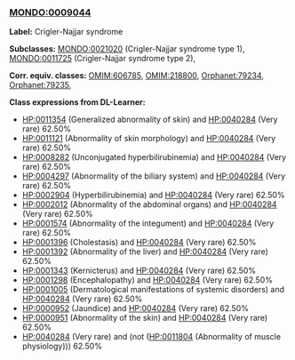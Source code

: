 
### [MONDO:0009044](http://purl.obolibrary.org/obo/MONDO_0009044)
**Label:** Crigler-Najjar syndrome

**Subclasses:** [MONDO:0021020](http://purl.obolibrary.org/obo/MONDO_0021020) (Crigler-Najjar syndrome type 1), [MONDO:0011725](http://purl.obolibrary.org/obo/MONDO_0011725) (Crigler-Najjar syndrome type 2), 

**Corr. equiv. classes:** [OMIM:606785](http://purl.obolibrary.org/obo/OMIM_606785), [OMIM:218800](http://purl.obolibrary.org/obo/OMIM_218800), [Orphanet:79234](http://www.orpha.net/ORDO/Orphanet_79234), [Orphanet:79235](http://www.orpha.net/ORDO/Orphanet_79235), 

**Class expressions from DL-Learner:**

- [HP:0011354](http://purl.obolibrary.org/obo/HP_0011354) (Generalized abnormality of skin) and [HP:0040284](http://purl.obolibrary.org/obo/HP_0040284) (Very rare) 62.50%
- [HP:0011121](http://purl.obolibrary.org/obo/HP_0011121) (Abnormality of skin morphology) and [HP:0040284](http://purl.obolibrary.org/obo/HP_0040284) (Very rare) 62.50%
- [HP:0008282](http://purl.obolibrary.org/obo/HP_0008282) (Unconjugated hyperbilirubinemia) and [HP:0040284](http://purl.obolibrary.org/obo/HP_0040284) (Very rare) 62.50%
- [HP:0004297](http://purl.obolibrary.org/obo/HP_0004297) (Abnormality of the biliary system) and [HP:0040284](http://purl.obolibrary.org/obo/HP_0040284) (Very rare) 62.50%
- [HP:0002904](http://purl.obolibrary.org/obo/HP_0002904) (Hyperbilirubinemia) and [HP:0040284](http://purl.obolibrary.org/obo/HP_0040284) (Very rare) 62.50%
- [HP:0002012](http://purl.obolibrary.org/obo/HP_0002012) (Abnormality of the abdominal organs) and [HP:0040284](http://purl.obolibrary.org/obo/HP_0040284) (Very rare) 62.50%
- [HP:0001574](http://purl.obolibrary.org/obo/HP_0001574) (Abnormality of the integument) and [HP:0040284](http://purl.obolibrary.org/obo/HP_0040284) (Very rare) 62.50%
- [HP:0001396](http://purl.obolibrary.org/obo/HP_0001396) (Cholestasis) and [HP:0040284](http://purl.obolibrary.org/obo/HP_0040284) (Very rare) 62.50%
- [HP:0001392](http://purl.obolibrary.org/obo/HP_0001392) (Abnormality of the liver) and [HP:0040284](http://purl.obolibrary.org/obo/HP_0040284) (Very rare) 62.50%
- [HP:0001343](http://purl.obolibrary.org/obo/HP_0001343) (Kernicterus) and [HP:0040284](http://purl.obolibrary.org/obo/HP_0040284) (Very rare) 62.50%
- [HP:0001298](http://purl.obolibrary.org/obo/HP_0001298) (Encephalopathy) and [HP:0040284](http://purl.obolibrary.org/obo/HP_0040284) (Very rare) 62.50%
- [HP:0001005](http://purl.obolibrary.org/obo/HP_0001005) (Dermatological manifestations of systemic disorders) and [HP:0040284](http://purl.obolibrary.org/obo/HP_0040284) (Very rare) 62.50%
- [HP:0000952](http://purl.obolibrary.org/obo/HP_0000952) (Jaundice) and [HP:0040284](http://purl.obolibrary.org/obo/HP_0040284) (Very rare) 62.50%
- [HP:0000951](http://purl.obolibrary.org/obo/HP_0000951) (Abnormality of the skin) and [HP:0040284](http://purl.obolibrary.org/obo/HP_0040284) (Very rare) 62.50%
- [HP:0040284](http://purl.obolibrary.org/obo/HP_0040284) (Very rare) and (not ([HP:0011804](http://purl.obolibrary.org/obo/HP_0011804) (Abnormality of muscle physiology))) 62.50%


